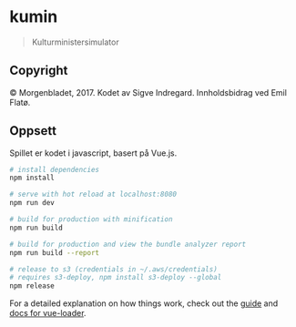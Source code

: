 # kumin

> Kulturministersimulator

## Copyright

&copy; Morgenbladet, 2017. Kodet av Sigve Indregard. Innholdsbidrag ved Emil Flatø.

## Oppsett

Spillet er kodet i javascript, basert på Vue.js.

``` bash
# install dependencies
npm install

# serve with hot reload at localhost:8080
npm run dev

# build for production with minification
npm run build

# build for production and view the bundle analyzer report
npm run build --report

# release to s3 (credentials in ~/.aws/credentials)
# requires s3-deploy, npm install s3-deploy --global
npm release
```

For a detailed explanation on how things work, check out the [guide](http://vuejs-templates.github.io/webpack/) and [docs for vue-loader](http://vuejs.github.io/vue-loader).
